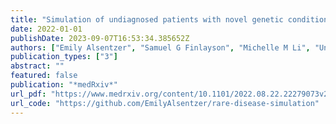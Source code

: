 ```yaml
---
title: "Simulation of undiagnosed patients with novel genetic conditions"
date: 2022-01-01
publishDate: 2023-09-07T16:53:34.385652Z
authors: ["Emily Alsentzer", "Samuel G Finlayson", "Michelle M Li", "Undiagnosed Diseases Network", "Shilpa N Kobren", "Isaac S Kohane"]
publication_types: ["3"]
abstract: ""
featured: false
publication: "*medRxiv*"
url_pdf: "https://www.medrxiv.org/content/10.1101/2022.08.22.22279073v2"
url_code: "https://github.com/EmilyAlsentzer/rare-disease-simulation"
---
```


